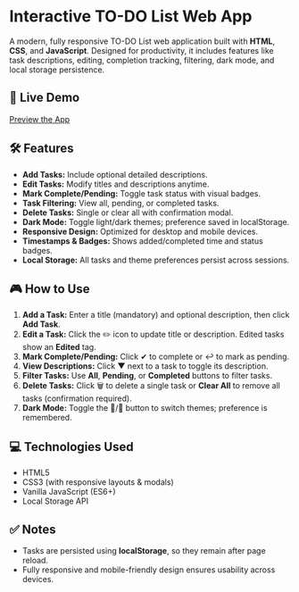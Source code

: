 # Interactive TO-DO List Web App

A modern, fully responsive TO-DO List web application built with **HTML**, **CSS**, and **JavaScript**. Designed for productivity, it includes features like task descriptions, editing, completion tracking, filtering, dark mode, and local storage persistence.

## 🔗 Live Demo
[Preview the App](https://balabhadra3141.github.io/Enhanced-TO-DO-App/)

## 🛠 Features
- **Add Tasks:** Include optional detailed descriptions.  
- **Edit Tasks:** Modify titles and descriptions anytime.  
- **Mark Complete/Pending:** Toggle task status with visual badges.  
- **Task Filtering:** View all, pending, or completed tasks.  
- **Delete Tasks:** Single or clear all with confirmation modal.  
- **Dark Mode:** Toggle light/dark themes; preference saved in localStorage.  
- **Responsive Design:** Optimized for desktop and mobile devices.  
- **Timestamps & Badges:** Shows added/completed time and status badges.  
- **Local Storage:** All tasks and theme preferences persist across sessions.

## 🎮 How to Use
1. **Add a Task:** Enter a title (mandatory) and optional description, then click **Add Task**.  
2. **Edit a Task:** Click the ✏️ icon to update title or description. Edited tasks show an **Edited** tag.  
3. **Mark Complete/Pending:** Click ✔ to complete or ↩ to mark as pending.  
4. **View Descriptions:** Click ▼ next to a task to toggle its description.  
5. **Filter Tasks:** Use **All**, **Pending**, or **Completed** buttons to filter tasks.  
6. **Delete Tasks:** Click 🗑 to delete a single task or **Clear All** to remove all tasks (confirmation required).  
7. **Dark Mode:** Toggle the 🌙/🔆 button to switch themes; preference is remembered.  

## 💻 Technologies Used
- HTML5  
- CSS3 (with responsive layouts & modals)  
- Vanilla JavaScript (ES6+)  
- Local Storage API  

## ✅ Notes
- Tasks are persisted using **localStorage**, so they remain after page reload.  
- Fully responsive and mobile-friendly design ensures usability across devices.  
